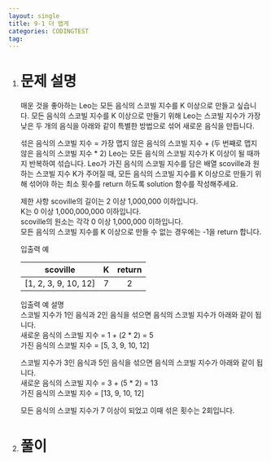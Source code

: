 ```yaml
---
layout: single
title: 9-1 더 맵게
categories: CODINGTEST
tag: 
---
```


1. # 문제 설명
   매운 것을 좋아하는 Leo는 모든 음식의 스코빌 지수를 K 이상으로 만들고 싶습니다. 모든 음식의 스코빌 지수를 K 이상으로 만들기 위해 Leo는 스코빌 지수가 가장 낮은 두 개의 음식을 아래와 같이 특별한 방법으로 섞어 새로운 음식을 만듭니다.

   섞은 음식의 스코빌 지수 = 가장 맵지 않은 음식의 스코빌 지수 + (두 번째로 맵지 않은 음식의 스코빌 지수 * 2)
   Leo는 모든 음식의 스코빌 지수가 K 이상이 될 때까지 반복하여 섞습니다.
   Leo가 가진 음식의 스코빌 지수를 담은 배열 scoville과 원하는 스코빌 지수 K가 주어질 때, 모든 음식의 스코빌 지수를 K 이상으로 만들기 위해 섞어야 하는 최소 횟수를 return 하도록 solution 함수를 작성해주세요.

   제한 사항
   scoville의 길이는 2 이상 1,000,000 이하입니다.   
   K는 0 이상 1,000,000,000 이하입니다.   
   scoville의 원소는 각각 0 이상 1,000,000 이하입니다.   
   모든 음식의 스코빌 지수를 K 이상으로 만들 수 없는 경우에는 -1을 return 합니다.   

   입출력 예

   |        scoville      |  K  |return|
   |:--------------------:|:---:|:----:|
   | [1, 2, 3, 9, 10, 12] |  7  |   2  |
   	
   입출력 예 설명   
   스코빌 지수가 1인 음식과 2인 음식을 섞으면 음식의 스코빌 지수가 아래와 같이 됩니다.   
   새로운 음식의 스코빌 지수 = 1 + (2 * 2) = 5   
   가진 음식의 스코빌 지수 = [5, 3, 9, 10, 12]   

   스코빌 지수가 3인 음식과 5인 음식을 섞으면 음식의 스코빌 지수가 아래와 같이 됩니다.   
   새로운 음식의 스코빌 지수 = 3 + (5 * 2) = 13   
   가진 음식의 스코빌 지수 = [13, 9, 10, 12]   

   모든 음식의 스코빌 지수가 7 이상이 되었고 이때 섞은 횟수는 2회입니다.

1. # 풀이
   